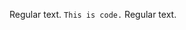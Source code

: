 <!DOCTYPE html>
<html>
<head>
<title>Computer Code Example</title>
</head>
<body>
<p>Regular text. <code>This is code.</code> Regular text.</p>
</body>
</html>
